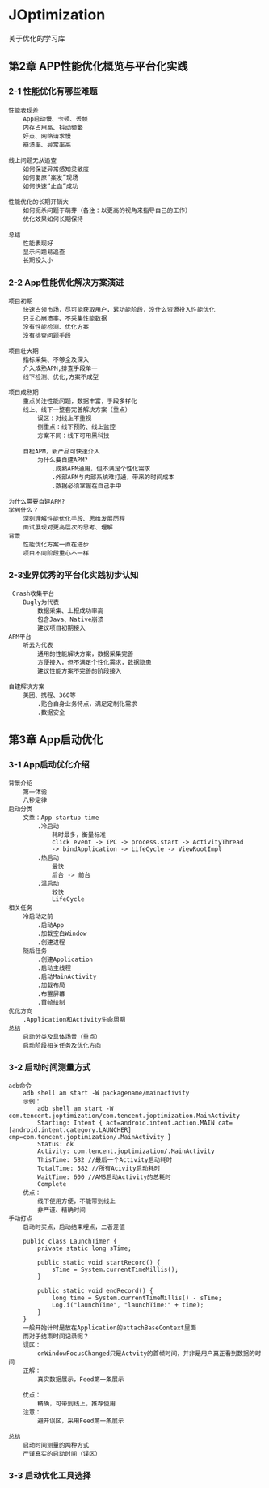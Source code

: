 # JOptimization
关于优化的学习库

## 第2章 APP性能优化概览与平台化实践

### 2-1 性能优化有哪些难题
    性能表现差
        App启动慢、卡顿、丢帧
        内存占用高、抖动频繁
        好点、网络请求慢
        崩溃率、异常率高
        
    线上问题无从追查
        如何保证异常感知灵敏度
        如何复原“案发”现场
        如何快速“止血”成功
        
    性能优化的长期开销大
        如何扼杀问题于萌芽（备注：以更高的视角来指导自己的工作）
        优化效果如何长期保持
        
    总结
        性能表现好
        显示问题易追查
        长期投入小

### 2-2 App性能优化解决方案演进
    项目初期
        快速占领市场，尽可能获取用户，累功能阶段，没什么资源投入性能优化
        只关心崩溃率、不采集性能数据
        没有性能检测、优化方案
        没有排查问题手段
        
    项目壮大期
        指标采集、不够全及深入
        介入成熟APM,排查手段单一
        线下检测、优化,方案不成型
        
    项目成熟期
        重点关注性能问题，数据丰富，手段多样化
        线上、线下一整套完善解决方案（重点）
            误区：对线上不重视
            侧重点：线下预防、线上监控
            方案不同：线下可用黑科技
            
        自检APM，新产品可快速介入
            为什么要自建APM?
                .成熟APM通用，但不满足个性化需求
                .外部APM与内部系统难打通，带来的时间成本
                .数据必须掌握在自己手中
        
    为什么需要自建APM?
    学到什么？
        深刻理解性能优化手段、思维发展历程
        面试展现对更高层次的思考、理解
    背景
        性能优化方案一直在进步
        项目不同阶段重心不一样
        
### 2-3业界优秀的平台化实践初步认知
     Crash收集平台
        Bugly为代表
            数据采集、上报成功率高
            包含Java、Native崩溃
            建议项目初期接入
    APM平台
        听云为代表
            通用的性能解决方案，数据采集完善
            方便接入，但不满足个性化需求，数据隐患
            建议性能方案不完善的阶段接入
            
    自建解决方案
        美团、携程、360等
            .贴合自身业务特点，满足定制化需求
            .数据安全
            
## 第3章 App启动优化

### 3-1 App启动优化介绍
    背景介绍
        第一体验
        八秒定律
    启动分类
        文章：App startup time
            .冷启动
                耗时最多，衡量标准
                click event -> IPC -> process.start -> ActivityThread
                -> bindApplication -> LifeCycle -> ViewRootImpl
            .热启动
                最快
                后台 -> 前台
            .温启动
                较快
                LifeCycle
    相关任务
        冷启动之前
            .启动App
            .加载空白Window
            .创建进程
        随后任务
            .创建Application
            .启动主线程
            .启动MainActivity
            .加载布局
            .布置屏幕
            .首帧绘制
    优化方向
        .Application和Activity生命周期
    总结
        启动分类及具体场景（重点）
        启动阶段相关任务及优化方向
### 3-2 启动时间测量方式  
    adb命令
        adb shell am start -W packagename/mainactivity
        示例：
            adb shell am start -W com.tencent.joptimization/com.tencent.joptimization.MainActivity
            Starting: Intent { act=android.intent.action.MAIN cat=[android.intent.category.LAUNCHER] cmp=com.tencent.joptimization/.MainActivity }
            Status: ok
            Activity: com.tencent.joptimization/.MainActivity
            ThisTime: 582 //最后一个Activity启动耗时
            TotalTime: 582 //所有Acivity启动耗时
            WaitTime: 600 //AMS启动Activity的总耗时
            Complete
        优点：
            线下使用方便，不能带到线上
            非严谨、精确时间
    手动打点
        启动时买点，启动结束埋点，二者差值
        
        public class LaunchTimer {
            private static long sTime;
        
            public static void startRecord() {
                sTime = System.currentTimeMillis();
            }
        
            public static void endRecord() {
                long time = System.currentTimeMillis() - sTime;
                Log.i("launchTime", "launchTime:" + time);
            }
        }    
        一般开始计时是放在Application的attachBaseContext里面
        而对于结束时间记录呢？
        误区：
            onWindowFocusChanged只是Actvity的首帧时间，并非是用户真正看到数据的时间
        正解：
            真实数据展示，Feed第一条展示
            
        优点：
            精确，可带到线上，推荐使用
        注意：
            避开误区，采用Feed第一条展示

    总结
        启动时间测量的两种方式
        严谨真实的启动时间（误区）
        
### 3-3 启动优化工具选择
    
    
    
    
    
    
    
    
    
    
    
    
    
    
    
    
    
    
    
    
    
    
    
    
    
    